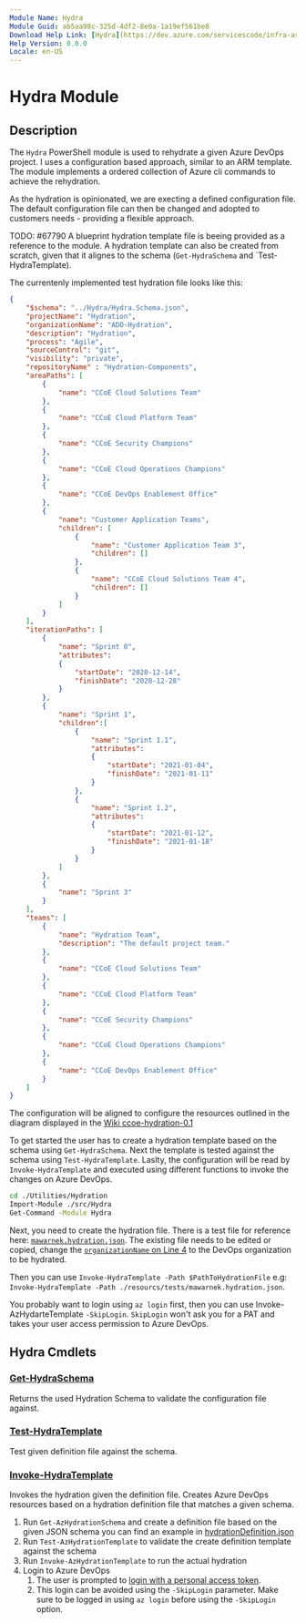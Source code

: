 ```yaml
---
Module Name: Hydra
Module Guid: ab5aa98c-325d-4df2-8e0a-1a19ef561be8
Download Help Link: [Hydra](https://dev.azure.com/servicescode/infra-as-code-source/_git/Components?path=%2FUtilities%2FHydration%2Fdocs)
Help Version: 0.0.0
Locale: en-US
---
```


# Hydra Module
## Description


The `Hydra` PowerShell module is used to rehydrate a given Azure DevOps project.
I uses a configuration based approach, similar to an ARM template.
The module implements a ordered collection of Azure cli commands to achieve the rehydration.

As the hydration is opinionated, we are execting a defined configuration file.
The default configuration file can then be changed and adopted to customers needs - providing a flexible approach.

TODO: #67790 A blueprint hydration template file is beeing provided as a reference to the module. 
A hydration template can also be created from scratch, given that it alignes to the schema (`Get-HydraSchema` and `Test-HydraTemplate).

The currentenly implemented test hydration file looks like this:

```json
{
    "$schema": "../Hydra/Hydra.Schema.json",
    "projectName": "Hydration",
    "organizationName": "ADO-Hydration",
    "description": "Hydration",
    "process": "Agile",
    "sourceControl": "git",
    "visibility": "private",
    "repositoryName" : "Hydration-Components",
    "areaPaths": [
        {
            "name": "CCoE Cloud Solutions Team"
        },
        {
            "name": "CCoE Cloud Platform Team"
        },
        {
            "name": "CCoE Security Champions"
        },
        {
            "name": "CCoE Cloud Operations Champions"
        },
        {
            "name": "CCoE DevOps Enablement Office"
        },
        {
            "name": "Customer Application Teams",
            "children": [
                {
                    "name": "Customer Application Team 3",
                    "children": []
                },
                {
                    "name": "CCoE Cloud Solutions Team 4",
                    "children": []
                }
            ]
        }
    ],
    "iterationPaths": [
		{
            "name": "Sprint 0",
            "attributes":
            {
                "startDate": "2020-12-14",
                "finishDate": "2020-12-28"
            }
		},
		{
            "name": "Sprint 1",
			"children":[
				{
                    "name": "Sprint 1.1",
                    "attributes":
                    {
                        "startDate": "2021-01-04",
                        "finishDate": "2021-01-11"
                    }
				},
				{
                    "name": "Sprint 1.2",
                    "attributes":
                    {
                        "startDate": "2021-01-12",
                        "finishDate": "2021-01-18"
                    }
				}
			]
		},
		{
            "name": "Sprint 3"
		}
    ],
    "teams": [
		{
        	"name": "Hydration Team",
            "description": "The default project team."
        },
        {
        	"name": "CCoE Cloud Solutions Team"
        },
        {
        	"name": "CCoE Cloud Platform Team"
        },
        {
            "name": "CCoE Security Champions"
        },
        {
            "name": "CCoE Cloud Operations Champions"
        },
        {
            "name": "CCoE DevOps Enablement Office"
        }
    ]
}
```

The configuration will be aligned to configure the resources outlined in the diagram displayed in the [Wiki ccoe-hydration-0.1](https://servicescode.visualstudio.com/infra-as-code-source/_wiki/wikis/Wiki/4888/Cloud-Center-of-Excellence?anchor=ccoe-hydration-0.1) 

To get started the user has to create a hydration template based on the schema using `Get-HydraSchema`.
Next the template is tested against the schema using `Test-HydraTemplate`.
Laslty, the configuration will be read by `Invoke-HydraTemplate` and executed using different functions to invoke the changes on Azure DevOps.

```bash
cd ./Utilities/Hydration 
Import-Module ./src/Hydra
Get-Command -Module Hydra 
```

Next, you need to create the hydration file. 
There is a test file for reference here: [`mawarnek.hydration.json`](../resources/tests/mawarnek.hydration.json).
The existing file needs to be edited or copied, change the [`organizationName` on Line 4](https://servicescode.visualstudio.com/infra-as-code-source/_git/Components?path=%2FUtilities%2FHydration%2Fresources%2Ftests%2Fmawarnek.hydration.json&version=GBmaster&line=4&lineEnd=5&lineStartColumn=1&lineEndColumn=1&lineStyle=plain&_a=contents) to the DevOps organization to be hydrated.


Then you can use `Invoke-HydraTemplate -Path $PathToHydrationFile`
e.g: `Invoke-HydraTemplate -Path ./resourcs/tests/mawarnek.hydration.json`.

You probably want to login using `az login` first, then you can use Invoke-AzHydarteTemplate `-SkipLogin`. `SkipLogin` won't ask you for a PAT and takes your user access permission to Azure DevOps.

## Hydra Cmdlets
### [Get-HydraSchema](Get-HydraSchema.md)

Returns the used Hydration Schema to validate the configuration file against.


### [Test-HydraTemplate](Test-HydraTemplate.md)

Test given definition file against the schema.

### [Invoke-HydraTemplate](Invoke-HydraTemplate.md)

Invokes the hydration given the definition file.
Creates Azure DevOps resources based on a hydration definition file that matches a given schema.

1. Run `Get-AzHydrationSchema` and create a definition file based on the given JSON schema you can find an example in [hydrationDefinition.json](../src/Tests/hydrationDefinition.json)
2. Run `Test-AzHydrationTemplate` to validate the create definition template against the schema
3. Run `Invoke-AzHydrationTemplate` to run the actual hydration
4. Login to Azure DevOps
    1. The user is prompted to [login with a personal access token](https://docs.microsoft.com/en-us/azure/devops/cli/log-in-via-pat?view=azure-devops&tabs=windows). 
    1. This login can be avoided using the `-SkipLogin` parameter. Make sure to be logged in using `az login` before using the `-SkipLogin` option.
